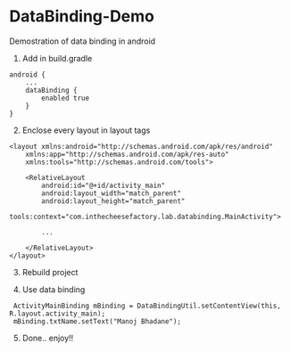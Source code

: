 # DataBinding-Demo
Demostration of data binding in android

1. Add in build.gradle
```
android {
    ...
    dataBinding {
        enabled true
    }
}
```
2. Enclose every layout in layout tags

```
<layout xmlns:android="http://schemas.android.com/apk/res/android"
    xmlns:app="http://schemas.android.com/apk/res-auto"
    xmlns:tools="http://schemas.android.com/tools">

    <RelativeLayout
        android:id="@+id/activity_main"
        android:layout_width="match_parent"
        android:layout_height="match_parent"
        tools:context="com.inthecheesefactory.lab.databinding.MainActivity">

		...
		
    </RelativeLayout>
</layout>
```

3. Rebuild project

4. Use data binding 
```
 ActivityMainBinding mBinding = DataBindingUtil.setContentView(this, R.layout.activity_main);
 mBinding.txtName.setText("Manoj Bhadane");
```

5. Done.. enjoy!!

